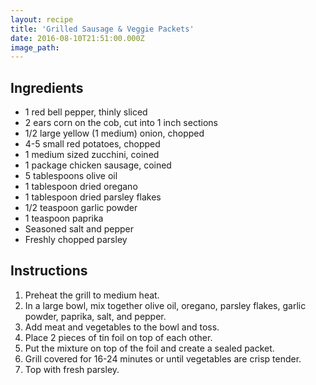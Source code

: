 ```yaml
---
layout: recipe
title: 'Grilled Sausage & Veggie Packets'
date: 2016-08-10T21:51:00.000Z
image_path:
---
```



## Ingredients

* 1 red bell pepper, thinly sliced
* 2 ears corn on the cob, cut into 1 inch sections
* 1/2 large yellow (1 medium) onion, chopped
* 4-5 small red potatoes, chopped
* 1 medium sized zucchini, coined
* 1 package chicken sausage, coined
* 5 tablespoons olive oil
* 1 tablespoon dried oregano
* 1 tablespoon dried parsley flakes
* 1/2 teaspoon garlic powder
* 1 teaspoon paprika
* Seasoned salt and pepper
* Freshly chopped parsley


## Instructions

1. Preheat the grill to medium heat.
2. In a large bowl, mix together olive oil, oregano, parsley flakes, garlic powder, paprika, salt, and pepper.&nbsp;
3. Add meat and vegetables to the bowl and toss.&nbsp;
4. Place 2 pieces of tin foil on top of each other.&nbsp;
5. Put the mixture on top of the foil and create a sealed packet.
6. Grill covered for 16-24 minutes or until vegetables are crisp tender.&nbsp;
7. Top with fresh parsley.
